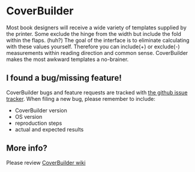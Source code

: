CoverBuilder
============

Most book designers will receive a wide variety of templates supplied by the printer. Some exclude the hinge from the width but include the fold within the flaps. (huh?) The goal of the interface is to eliminate calculating with these values yourself. Therefore you can include(+) or exclude(-) measurements within reading direction and common sense. CoverBuilder makes the most awkward templates a no-brainer.

I found a bug/missing feature!
------------------------------
     
CoverBuilder bugs and feature requests are tracked with [the github issue tracker](https://github.com/GitBruno/CoverBuilder/issues). 
When filing a new bug, please remember to include:

* CoverBuilder version
* OS version
* reproduction steps
* actual and expected results

More info?
---------

Please review [CoverBuilder wiki](https://github.com/GitBruno/CoverBuilder/wiki)